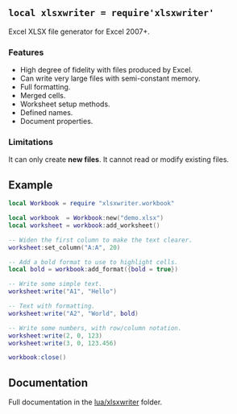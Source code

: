 
## `local xlsxwriter = require'xlsxwriter'`

Excel XLSX file generator for Excel 2007+.

### Features

* High degree of fidelity with files produced by Excel.
* Can write very large files with semi-constant memory.
* Full formatting.
* Merged cells.
* Worksheet setup methods.
* Defined names.
* Document properties.

### Limitations

It can only create **new files**. It cannot read or modify existing files.

## Example

```lua
local Workbook = require "xlsxwriter.workbook"

local workbook  = Workbook:new("demo.xlsx")
local worksheet = workbook:add_worksheet()

-- Widen the first column to make the text clearer.
worksheet:set_column("A:A", 20)

-- Add a bold format to use to highlight cells.
local bold = workbook:add_format({bold = true})

-- Write some simple text.
worksheet:write("A1", "Hello")

-- Text with formatting.
worksheet:write("A2", "World", bold)

-- Write some numbers, with row/column notation.
worksheet:write(2, 0, 123)
worksheet:write(3, 0, 123.456)

workbook:close()
```

## Documentation

Full documentation in the [lua/xlsxwriter](../../../tree/dev/lua/xlsxwriter) folder.
